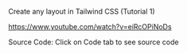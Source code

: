 Create any layout in Tailwind CSS (Tutorial 1)

https://www.youtube.com/watch?v=eiRcOPiNoDs

Source Code:  Click on Code tab to see source code

<!--<div class="grid gap-4 m-4 sm:grid-cols-2">
  <div class="bg-orange-500 rounded shadow-xl min-h-[100px]"></div>
  <div class="bg-teal-500 rounded shadow-xl min-h-[100px]"></div>
</div>-->

<!--<div class="m-4 grid gap-4 sm:grid-cols-4">
  <div class="min-h-[100px] rounded bg-orange-500 shadow-xl"></div>
  <div class="min-h-[100px] rounded bg-teal-500 shadow-xl"></div>
  <div class="min-h-[100px] rounded bg-red-500 shadow-xl"></div>
</div>-->

<!--<div class="m-4 grid gap-4 sm:grid-cols-12">
  <div class="sm:col-span-2 min-h-[100px] rounded bg-orange-500 shadow-xl"></div>
  <div class="sm:col-span-10 min-h-[100px] rounded bg-teal-500 shadow-xl"></div>
</div>-->


<div class="m-4 grid gap-4 sm:grid-cols-12">
  <div class="sm:col-span-2 hidden sm:block min-h-[100px] rounded bg-orange-500 shadow-xl"></div>
  <div class="sm:col-span-8 min-h-[100px] rounded bg-teal-500 shadow-xl"></div>
  <div class="sm:col-span-2 hidden sm:block min-h-[100px] rounded bg-red-500 shadow-xl"></div>
</div>
